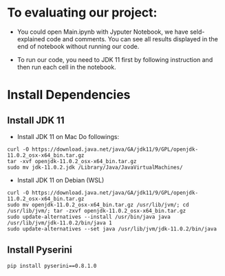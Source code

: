 # To evaluating our project:
* You could open Main.ipynb with Jyputer Notebook, we have seld-explained code and comments. You can see all results displayed in the end of notebook without running our code.

* To run our code, you need to JDK 11 first by following instruction and then run each cell in the notebook.

# Install Dependencies
## Install JDK 11
* Install JDK 11 on Mac
Do followings:
```shell
curl -O https://download.java.net/java/GA/jdk11/9/GPL/openjdk-11.0.2_osx-x64_bin.tar.gz
tar -xvf openjdk-11.0.2_osx-x64_bin.tar.gz
sudo mv jdk-11.0.2.jdk /Library/Java/JavaVirtualMachines/
```
* Install JDK 11 on Debian (WSL)
```shell
curl -O https://download.java.net/java/GA/jdk11/9/GPL/openjdk-11.0.2_osx-x64_bin.tar.gz
sudo mv openjdk-11.0.2_osx-x64_bin.tar.gz /usr/lib/jvm/; cd /usr/lib/jvm/; tar -zxvf openjdk-11.0.2_osx-x64_bin.tar.gz
sudo update-alternatives --install /usr/bin/java java /usr/lib/jvm/jdk-11.0.2/bin/java 1
sudo update-alternatives --set java /usr/lib/jvm/jdk-11.0.2/bin/java
```
## Install Pyserini
```shell
pip install pyserini==0.8.1.0
```
